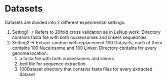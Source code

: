 # Datasets

Datasets are divided into 2 different experimental settings:
1. Setting1 -> Refers to 20fold cross validation as in LeNup work. Directory contains fasta file  with both nucleosomes and linkers sequencies
1. Setting2 -> Extract random with replacement 100 Datasets, each of them contains 100 Nucelosome and 100 Linker. Directory contains for every genome location:
   1. a fasta file with both nucleosomes and linkers
   1. bed file for sequence extraction
   1. 100Dataset directory that contains fasta files for every extracted dataset
  
